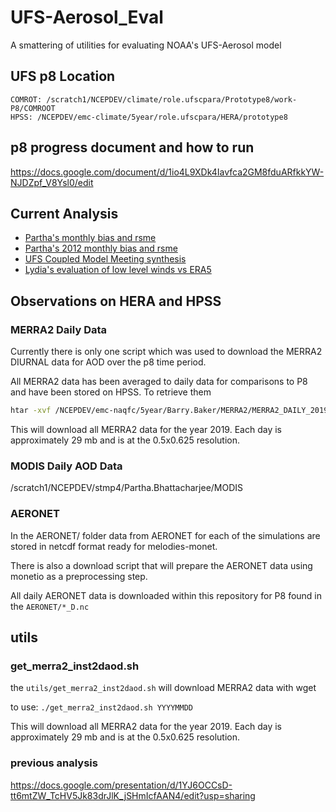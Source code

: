 # UFS-Aerosol_Eval

A smattering of utilities for evaluating NOAA's UFS-Aerosol model 

## UFS p8 Location 
```
COMROT: /scratch1/NCEPDEV/climate/role.ufscpara/Prototype8/work-P8/COMROOT
HPSS: /NCEPDEV/emc-climate/5year/role.ufscpara/HERA/prototype8
```

## p8 progress document and how to run 

https://docs.google.com/document/d/1io4L9XDk4Iavfca2GM8fduARfkkYW-NJDZpf_V8Ysl0/edit

## Current Analysis 

- [Partha's monthly bias and rsme](https://docs.google.com/presentation/d/14ph-l-BXZTcEoPZsmauwaGyLIi_jSoNcLOt39JK4L5k/edit#slide=id.g1492c5632db_2_75)
- [Partha's 2012 monthly bias and rsme](https://docs.google.com/presentation/d/1G7qJh7DHFYghfLXVAT-yCpprzAHnNLeOB_K1cLhGtEk/edit?usp=sharing)
- [UFS Coupled Model Meeting synthesis](https://docs.google.com/presentation/d/1mHW1mUY-T7GJjc_omUbvPHGVcXbZFKsmWibxZ3wQBh8/edit?usp=sharing)
- [Lydia's evaluation of low level winds vs ERA5](https://docs.google.com/presentation/d/1LN1L6E3uuVqZd2O3L-NiurMCUu0rGGvgGvQnkh-XHWs/edit#slide=id.g14b010d31b2_0_19)


## Observations on HERA and HPSS

### MERRA2 Daily Data

Currently there is only one script which was used to download the MERRA2 DIURNAL data for AOD over the p8 time period.

All MERRA2 data has been averaged to daily data for comparisons to P8 and have been stored on HPSS.  To retrieve them

```bash
htar -xvf /NCEPDEV/emc-naqfc/5year/Barry.Baker/MERRA2/MERRA2_DAILY_2019.tar
```

This will download all MERRA2 data for the year 2019.  Each day is approximately 29 mb and is at the 0.5x0.625 resolution.

### MODIS Daily AOD Data

/scratch1/NCEPDEV/stmp4/Partha.Bhattacharjee/MODIS


### AERONET

In the AERONET/ folder data from AERONET for each of the simulations are stored in netcdf format ready for melodies-monet.

There is also a download script that will prepare the AERONET data using monetio as a preprocessing step.

All daily AERONET data is downloaded within this repository for P8 found in the `AERONET/*_D.nc`

## utils

### get_merra2_inst2daod.sh

the `utils/get_merra2_inst2daod.sh` will download MERRA2 data with wget

to use: `./get_merra2_inst2daod.sh YYYYMMDD`

This will download all MERRA2 data for the year 2019.  Each day is approximately 29 mb and is at the 0.5x0.625 resolution.


### previous analysis

https://docs.google.com/presentation/d/1YJ6OCCsD-tt6mtZW_TcHV5Jk83drJlK_jSHmIcfAAN4/edit?usp=sharing
